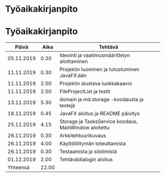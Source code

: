 # Työaikakirjanpito

# Työaikakirjanpito

Päivä | Aika | Tehtävä
----|-----|-----------------------
05.11.2019 | 0.30 | Ideointi ja vaatimusmäärittelyn aloittaminen
11.11.2019 | 0.30 | Projektin luominen ja tutustuminen JavaFX:ään
11.11.2019 | 2.00 | Projektin alustava luokkakaavio
11.11.2019 | 2.00 | FileProjectList ja testit
13.11.2019 | 5.30 | domain ja md.storage -koodausta ja testejä
18.11.2019 | 0.45 | JavaFX aloitus ja README päivitys
25.11.2019 | 4.15 | Storage ja TasksService koodaus, MainWindow aloitettu 
26.11.2019 | 0.30 | Arkkitehtuurikuvaus
26.11.2019 | 4.00 | Käyttöliittymän toteuttamista
26.11.2019 | 0.30 | Testaamista ja siistimistä
01.12.2019 | 2.00 | Tehtävädialogin aloitus
Yhteensä | 22.00 | 

